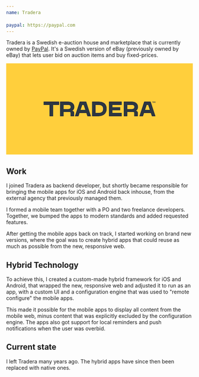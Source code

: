```yaml
---
name: Tradera

paypal: https://paypal.com
---
```


Tradera is a Swedish e-auction house and marketplace that is currently owned by [PayPal]({{page.paypal}}). It's a Swedish version of eBay (previously owned by eBay) that lets user bid on auction items and buy fixed-prices.

![Tradera title image](/assets/work/tradera-title.png)


## Work

I joined Tradera as backend developer, but shortly became responsible for bringing the mobile apps for iOS and Android back inhouse, from the external agency that previously managed them. 

I formed a mobile team together with a PO and two freelance developers. Together, we bumped the apps to modern standards and added requested features.

After getting the mobile apps back on track, I started working on brand new versions, where the goal was to create hybrid apps that could reuse as much as possible from the new, responsive web.


## Hybrid Technology

To achieve this, I created a custom-made hybrid framework for iOS and Android, that wrapped the new, responsive web and adjusted it to run as an app, with a custom UI and a configuration engine that was used to "remote configure" the mobile apps.

This made it possible for the mobile apps to display all content from the mobile web, minus content that was explicitly excluded by the configuration engine. The apps also got support for local reminders and push notifications when the user was overbid.


## Current state

I left Tradera many years ago. The hybrid apps have since then been replaced with native ones.